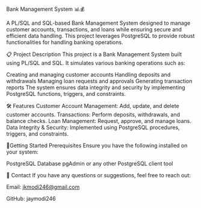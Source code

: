 Bank Management System 📊💰

A PL/SQL and SQL-based Bank Management System designed to manage customer accounts, transactions, and loans while ensuring secure and efficient data handling. This project leverages PostgreSQL to provide robust functionalities for handling banking operations.

📋 Project Description
This project is a Bank Management System built using PL/SQL and SQL. It simulates various banking operations such as:

Creating and managing customer accounts
Handling deposits and withdrawals
Managing loan requests and approvals
Generating transaction reports
The system ensures data integrity and security by implementing PostgreSQL functions, triggers, and constraints.


🛠️ Features
Customer Account Management: Add, update, and delete customer accounts.
Transactions: Perform deposits, withdrawals, and balance checks.
Loan Management: Request, approve, and manage loans.
Data Integrity & Security: Implemented using PostgreSQL procedures, triggers, and constraints.

🚀Getting Started
Prerequisites
Ensure you have the following installed on your system:

PostgreSQL Database
pgAdmin or any other PostgreSQL client tool

💬 Contact
If you have any questions or suggestions, feel free to reach out:

Email: jkmodi246@gmail.com

GitHub: jaymodi246
